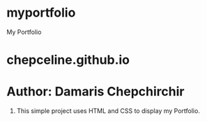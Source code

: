  # myportfolio
 My Portfolio
 
# chepceline.github.io
# Author: Damaris Chepchirchir
1. This simple project uses HTML and CSS to display my Portfolio.

